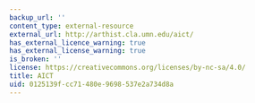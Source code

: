 ```yaml
---
backup_url: ''
content_type: external-resource
external_url: http://arthist.cla.umn.edu/aict/
has_external_licence_warning: true
has_external_license_warning: true
is_broken: ''
license: https://creativecommons.org/licenses/by-nc-sa/4.0/
title: AICT
uid: 0125139f-cc71-480e-9698-537e2a734d8a
---
```

